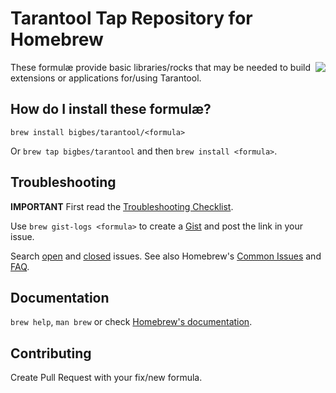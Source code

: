 # Tarantool Tap Repository for Homebrew

<a href="http://tarantool.org">
  <img src="https://avatars2.githubusercontent.com/u/2344919?v=2&s=250" align="right">
</a>

These formulæ provide basic libraries/rocks that may be needed to build extensions
or applications for/using Tarantool.

## How do I install these formulæ?
`brew install bigbes/tarantool/<formula>`

Or `brew tap bigbes/tarantool` and then `brew install <formula>`.

## Troubleshooting
**IMPORTANT** First read the [Troubleshooting Checklist](https://github.com/Homebrew/homebrew/blob/master/share/doc/homebrew/Troubleshooting.md#troubleshooting).

Use `brew gist-logs <formula>` to create a [Gist](https://gist.github.com/) and post the link in your issue.

Search [open](https://github.com/Homebrew/homebrew-science/issues?state=open) and [closed](https://github.com/Homebrew/homebrew-science/issues?state=closed) issues.
See also Homebrew's  [Common Issues](https://github.com/Homebrew/homebrew/blob/master/share/doc/homebrew/Common-Issues.md) and
[FAQ](https://github.com/Homebrew/homebrew/blob/master/share/doc/homebrew/FAQ.md).

## Documentation
`brew help`, `man brew` or check [Homebrew's documentation](https://github.com/Homebrew/homebrew/tree/master/share/doc/homebrew#readme).

## Contributing
Create Pull Request with your fix/new formula.
